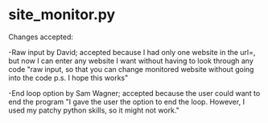 # site_monitor.py

Changes accepted:

-Raw input by David; accepted because I had only one website in the url=, but now I can enter any website I want without having to look through any code
"raw input, so that you can change monitored website without going into the code
p.s. I hope this works"

-End loop option by Sam Wagner; accepted because the user could want to end the program
"I gave the user the option to end the loop. However, I used my patchy python skills, so it might not work."
